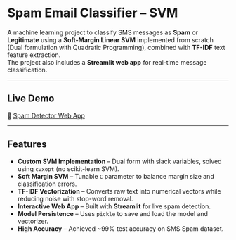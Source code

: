# Spam Email Classifier – SVM

A machine learning project to classify SMS messages as **Spam** or **Legitimate** using a **Soft-Margin Linear SVM** implemented from scratch (Dual formulation with Quadratic Programming), combined with **TF-IDF** text feature extraction.  
The project also includes a **Streamlit web app** for real-time message classification.

---

##  Live Demo
🔗 [Spam Detector Web App](https://your-deployed-streamlit-link.com)

---

##  Features
- **Custom SVM Implementation** – Dual form with slack variables, solved using `cvxopt` (no scikit-learn SVM).
- **Soft Margin SVM** – Tunable `C` parameter to balance margin size and classification errors.
- **TF-IDF Vectorization** – Converts raw text into numerical vectors while reducing noise with stop-word removal.
- **Interactive Web App** – Built with **Streamlit** for live spam detection.
- **Model Persistence** – Uses `pickle` to save and load the model and vectorizer.
- **High Accuracy** – Achieved ~99% test accuracy on SMS Spam dataset.


